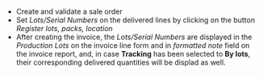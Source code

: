 - Create and validate a sale order
- Set *Lots/Serial Numbers* on the delivered lines by clicking on the
  button *Register lots, packs, location*
- After creating the invoice, the *Lots/Serial Numbers* are displayed in
  the *Production Lots* on the invoice line form and in *formatted note*
  field on the invoice report, and, in case **Tracking** has been
  selected to **By lots**, their corresponding delivered quantities will
  be displad as well.
